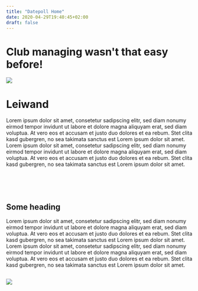 ```yaml
---
title: "Datepoll Home"
date: 2020-04-29T19:40:45+02:00
draft: false
---
```

<div class="row heading-row">
    <div class="col s3"></div>
    <div class="col s6"><h1 class="heading">Club managing wasn't that easy before!</h1></div>
    <div class="col s3"></div>
</div>
<div class="container">
    <div class="row">
        <div class="col l6 offset-l3">
            <img class="img" src='/en/images/datepoll-web-sc.png'>
        </div>
    </div>
    <div class="row">
        <div class="col l12">
            <h1>Leiwand</h1>
            <p>Lorem ipsum dolor sit amet, consetetur sadipscing elitr, sed diam nonumy eirmod tempor invidunt ut labore et dolore magna aliquyam erat, sed diam voluptua. At vero eos et accusam et justo duo dolores et ea rebum. Stet clita kasd gubergren, no sea takimata sanctus est Lorem ipsum dolor sit amet. Lorem ipsum dolor sit amet, consetetur sadipscing elitr, sed diam nonumy eirmod tempor invidunt ut labore et dolore magna aliquyam erat, sed diam voluptua. At vero eos et accusam et justo duo dolores et ea rebum. Stet clita kasd gubergren, no sea takimata sanctus est Lorem ipsum dolor sit amet.</p>
            <br>
            <br>    
            <br>
        </div>
    </div>
    <div class="row row-right">
        <div class="col l8">
        <h2>
            Some heading
        </h2>
        <p>Lorem ipsum dolor sit amet, consetetur sadipscing elitr, sed diam nonumy eirmod tempor invidunt ut labore et dolore magna aliquyam erat, sed diam voluptua. At vero eos et accusam et justo duo dolores et ea rebum. Stet clita kasd gubergren, no sea takimata sanctus est Lorem ipsum dolor sit amet. Lorem ipsum dolor sit amet, consetetur sadipscing elitr, sed diam nonumy eirmod tempor invidunt ut labore et dolore magna aliquyam erat, sed diam voluptua. At vero eos et accusam et justo duo dolores et ea rebum. Stet clita kasd gubergren, no sea takimata sanctus est Lorem ipsum dolor sit amet.</p>
        </div>
        <div class="col l4">
        <h2></h2>
        <img class="responsive-img" src='{{ "images/coding.jpg" | absLangURL }}'>
        </div>
    </div>
</div>